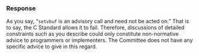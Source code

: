 ### Response

As you say, “`setvbuf` is an advisory call and need not be acted on.” That is to
say, the C Standard allows it to fail. Therefore, discussions of detailed
constraints such as you describe could only constitute non-normative advice to
programmers or implementers. The Committee does not have any specific advice to
give in this regard.
